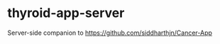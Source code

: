 thyroid-app-server
==================

Server-side companion to https://github.com/siddharthjn/Cancer-App
